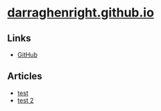 # [darraghenright.github.io](/)

## Links

* [GitHub](https://github.com/darraghenright/)

## Articles

* [test](./2016/07/index.md)
* [test 2](./2016/07/)
